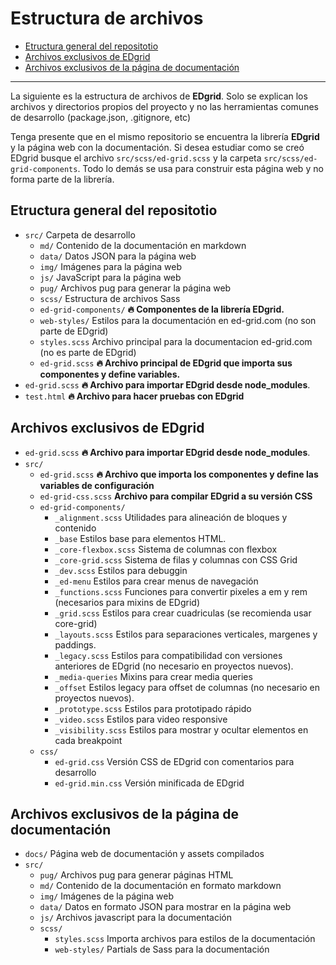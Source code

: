 # Estructura de archivos

<!-- TOC -->

- [Etructura general del repositotio](#etructura-general-del-repositotio)
- [Archivos exclusivos de EDgrid](#archivos-exclusivos-de-edgrid)
- [Archivos exclusivos de la página de documentación](#archivos-exclusivos-de-la-p%C3%A1gina-de-documentaci%C3%B3n)

<!-- /TOC -->

---

La siguiente es la estructura de archivos de **EDgrid**. Solo se explican los archivos y directorios propios del proyecto y no las herramientas comunes de desarrollo (package.json, .gitignore, etc)

Tenga presente que en el mismo repositorio se encuentra la librería **EDgrid** y la página web con la documentación. Si desea estudiar como se creó EDgrid busque el archivo `src/scss/ed-grid.scss` y la carpeta `src/scss/ed-grid-components`. Todo lo demás se usa para construir esta página web y no forma parte de la librería.

<a id="markdown-etructura-general-del-repositotio" name="etructura-general-del-repositotio"></a>
## Etructura general del repositotio

* `src/` Carpeta de desarrollo
    * `md/` Contenido de la documentación en markdown
    * `data/` Datos JSON para la página web
    * `img/` Imágenes para la página web
    * `js/` JavaScript para la página web
    * `pug/` Archivos pug para generar la página web
    * `scss/` Estructura de archivos Sass
    * `ed-grid-components/` **🔥 Componentes de la librería EDgrid.**
    * `web-styles/` Estilos para la documentación en ed-grid.com (no son parte de EDgrid)
    * `styles.scss` Archivo principal para la documentacion ed-grid.com (no es parte de EDgrid)
    * `ed-grid.scss` **🔥 Archivo principal de EDgrid que importa sus componentes y define variables.**
* `ed-grid.scss` **🔥 Archivo para importar EDgrid desde node_modules**.
* `test.html` **🔥 Archivo para hacer pruebas con EDgrid**

<a id="markdown-archivos-exclusivos-de-edgrid" name="archivos-exclusivos-de-edgrid"></a>
## Archivos exclusivos de EDgrid

* `ed-grid.scss` **🔥 Archivo para importar EDgrid desde node_modules**.
* `src/`
    * `ed-grid.scss` **🔥 Archivo que importa los componentes y define las variables de configuración**
    * `ed-grid-css.scss` **Archivo para compilar EDgrid a su versión CSS**
    * `ed-grid-components/`
        * `_alignment.scss` Utilidades para alineación de bloques y contenido
        * `_base` Estilos base para elementos HTML.
        * `_core-flexbox.scss` Sistema de columnas con flexbox
        * `_core-grid.scss` Sistema de filas y columnas con CSS Grid
        * `_dev.scss` Estilos para debuggin
        * `_ed-menu` Estilos para crear menus de navegación
        * `_functions.scss` Funciones para convertir pixeles a em y rem (necesarios para mixins de EDgrid)
        * `_grid.scss` Estilos para crear cuadriculas (se recomienda usar core-grid)
        * `_layouts.scss` Estilos para separaciones verticales, margenes y paddings.
        * `_legacy.scss` Estilos para compatibilidad con versiones anteriores de EDgrid (no necesario en proyectos nuevos).
        * `_media-queries` Mixins para crear media queries
        * `_offset` Estilos legacy para offset de columnas (no necesario en proyectos nuevos).
        * `_prototype.scss` Estilos para prototipado rápido
        * `_video.scss` Estilos para video responsive
        * `_visibility.scss` Estilos para mostrar y ocultar elementos en cada breakpoint
    * `css/`
        * `ed-grid.css` Versión CSS de EDgrid con comentarios para desarrollo
        * `ed-grid.min.css` Versión minificada de EDgrid

<a id="markdown-archivos-exclusivos-de-la-página-de-documentación" name="archivos-exclusivos-de-la-página-de-documentación"></a>
## Archivos exclusivos de la página de documentación

* `docs/` Página web de documentación y assets compilados
* `src/`
    * `pug/` Archivos pug para generar páginas HTML
    * `md/` Contenido de la documentación en formato markdown
    * `img/` Imágenes de la página web
    * `data/` Datos en formato JSON para mostrar en la página web
    * `js/` Archivos javascript para la documentación
    * `scss/`
        * `styles.scss` Importa archivos para estilos de la documentación
        * `web-styles/` Partials de Sass para la documentación
